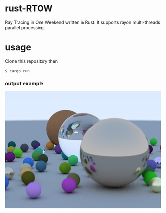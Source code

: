 # rust-RTOW
Ray Tracing in One Weekend written in Rust. It supports rayon multi-threads parallel processing.

# usage
Clone this repository then 
```
$ cargo run
```

### output example
![output](./result.png)
